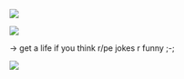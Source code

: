 ![](https://64.media.tumblr.com/10478b8430cb0f633eae761ddc14359e/19e38f937b4b44b4-3d/s2048x3072/d18c0a45e0498290810f818d6e4cfe3838c07b43.pnj)

![](https://64.media.tumblr.com/d0e6dd403067ac1b1e13ad71507087c5/6e9a71b5f3664bde-fd/s2048x3072/ea58769e8f895faf18f27569649415e1677216ad.pnj)

-> get a life if you think r/pe jokes r funny ;-;

![](https://64.media.tumblr.com/a1d93a2c8232f8efca030181e4429a28/f185d5fa8ce71c7c-f6/s100x200/90c63881f29797b47bab2726263705d74f19d7ae.pnj)
